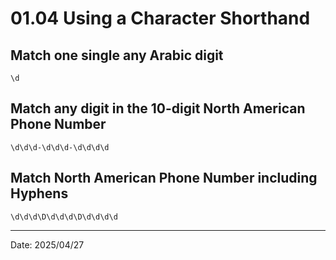 # 01.04 Using a Character Shorthand

## Match one single any Arabic digit

```regex
\d
```

## Match any digit in the 10-digit North American Phone Number

```regex
\d\d\d-\d\d\d-\d\d\d\d
```

## Match North American Phone Number including Hyphens

```regex
\d\d\d\D\d\d\d\D\d\d\d\d
```

---

Date: 2025/04/27